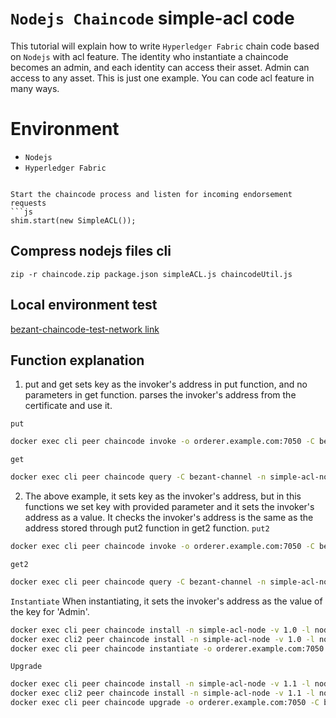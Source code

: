 # `Nodejs Chaincode` simple-acl code
This tutorial will explain how to write `Hyperledger Fabric` chain code based on `Nodejs` with acl feature.
The identity who instantiate a chaincode becomes an admin, and each identity can access their asset.
Admin can access to any asset.
This is just one example. You can code acl feature in many ways.
                            
# Environment
+ `Nodejs`
+ `Hyperledger Fabric`

```

Start the chaincode process and listen for incoming endorsement requests
```js
shim.start(new SimpleACL());
```

## Compress nodejs files cli
``` console
zip -r chaincode.zip package.json simpleACL.js chaincodeUtil.js
```

## Local environment test
[bezant-chaincode-test-network link](https://github.com/bezant-developers/bezant-chaincode-test-network)


## Function explanation

1. put and get
   sets key as the invoker's address in put function, and no parameters in get function.
   parses the invoker's address from the certificate and use it.
  
``put``
```bash
docker exec cli peer chaincode invoke -o orderer.example.com:7050 -C bezant-channel -n simple-acl-node --peerAddresses peer0.bezant.example.com:7051 -c '{"Args":["put", "10"]}'
```

``get``
```bash
docker exec cli peer chaincode query -C bezant-channel -n simple-acl-node --peerAddresses peer0.bezant.example.com:7051 -c '{"Args":["get"]}'
```

2. The above example, it sets key as the invoker's address, but in this functions we set key with provided parameter and it sets the invoker's address as a value.
   It checks the invoker's address is the same as the address stored through put2 function in get2 function. 
``put2``
```bash
docker exec cli peer chaincode invoke -o orderer.example.com:7050 -C bezant-channel -n simple-acl-node --peerAddresses peer0.bezant.example.com:7051 -c '{"Args":["put2", "a", "10"]}'
```

``get2``
```bash
docker exec cli peer chaincode query -C bezant-channel -n simple-acl-node --peerAddresses peer0.bezant.example.com:7051 -c '{"Args":["get", "a"]}'
```


``Instantiate``
When instantiating, it sets the invoker's address as the value of the key for 'Admin'.
```bash
docker exec cli peer chaincode install -n simple-acl-node -v 1.0 -l node -p /opt/gopath/src/simple-acl-node
docker exec cli2 peer chaincode install -n simple-acl-node -v 1.0 -l node -p /opt/gopath/src/simple-acl-node                                                                                            
docker exec cli peer chaincode instantiate -o orderer.example.com:7050 -C bezant-channel -n simple-acl-node -v 1.0 -c '{"Args":["init"]}'               
```

``Upgrade``
```bash
docker exec cli peer chaincode install -n simple-acl-node -v 1.1 -l node -p /opt/gopath/src/simple-acl-node
docker exec cli2 peer chaincode install -n simple-acl-node -v 1.1 -l node -p /opt/gopath/src/simple-acl-node                                                                                           
docker exec cli peer chaincode upgrade -o orderer.example.com:7050 -C bezant-channel -n simple-acl-node -v 1.1 -c '{"Args":["init"]}'               
```
